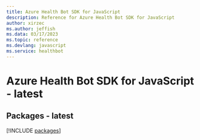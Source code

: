 ```yaml
---
title: Azure Health Bot SDK for JavaScript
description: Reference for Azure Health Bot SDK for JavaScript
author: xirzec
ms.author: jeffish
ms.data: 03/17/2023
ms.topic: reference
ms.devlang: javascript
ms.service: healthbot
---
```

# Azure Health Bot SDK for JavaScript - latest
## Packages - latest
[!INCLUDE [packages](health-bot-index.md)]